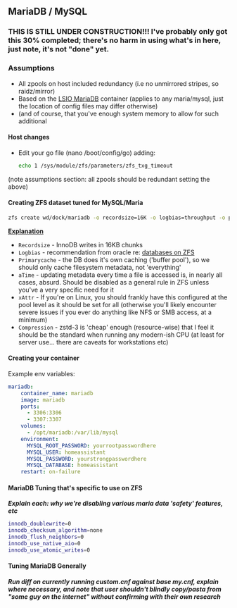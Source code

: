 ## MariaDB / MySQL

### THIS IS STILL UNDER CONSTRUCTION!!! I've probably only got this 30% completed; there's no harm in using what's in here, just note, it's not "done" yet.

### Assumptions

* All zpools on host included redundancy (i.e no unmirrored stripes, so raidz/mirror)
* Based on the [LSIO MariaDB](https://github.com/linuxserver/docker-mariadb) container (applies to any maria/mysql, just the location of config files may differ otherwise)
* (and of course, that you've enough system memory to allow for such additional 

#### Host changes

* Edit your go file (nano /boot/config/go) adding:

  ```bash
  echo 1 /sys/module/zfs/parameters/zfs_txg_timeout
  ``` 

(note assumptions section: all zpools should be redundant setting the above)

#### Creating ZFS dataset tuned for MySQL/Maria ####

```bash
zfs create wd/dock/mariadb -o recordsize=16K -o logbias=throughput -o primarycache=metadata -o atime=off -o xattr=sa -o compression=zstd-3
```

[**Explanation**](https://shatteredsilicon.net/blog/2020/06/05/mysql-mariadb-innodb-on-zfs/)
* `Recordsize` - InnoDB writes in 16KB chunks
* `Logbias` - recommendation from oracle re: [databases on ZFS](https://docs.oracle.com/cd/E19253-01/819-5461/givdo/index.html)
* `Primarycache` - the DB does it's own caching ('buffer pool'), so we should only cache filesystem metadata, not 'everything'
* `aTime` - updating metadata every time a file is accessed is, in nearly all cases, absurd. Should be disabled as a general rule in ZFS unless you've a very specific need for it
* `xAttr` - If you're on Linux, you should frankly have this configured at the pool level as it should be set for all (otherwise you'll likely encounter severe issues if you ever do anything like NFS or SMB access, at a minimum)
* `Compression` - zstd-3 is 'cheap' enough (resource-wise) that I feel it should be the standard when running any modern-ish CPU (at least for server use... there are caveats for workstations etc)

#### Creating your container ####

Example env variables:

```yaml
mariadb:
    container_name: mariadb
    image: mariadb
    ports:
      - 3306:3306
      - 3307:3307
    volumes:
      - /opt/mariadb:/var/lib/mysql
    environment:
      MYSQL_ROOT_PASSWORD: yourrootpasswordhere
      MYSQL_USER: homeassistant
      MYSQL_PASSWORD: yourstrongpasswordhere
      MYSQL_DATABASE: homeassistant
    restart: on-failure
```

#### MariaDB Tuning that's specific to use on ZFS

 **_Explain each: why we're disabling various maria data 'safety' features, etc_**

```bash
innodb_doublewrite=0
innodb_checksum_algorithm=none
innodb_flush_neighbors=0
innodb_use_native_aio=0
innodb_use_atomic_writes=0
```

#### Tuning MariaDB Generally

  **_Run diff on currently running custom.cnf against base my.cnf, explain where necessary, and note that user shouldn't blindly copy/pasta from "some guy on the internet" without confirming with their own research_**
